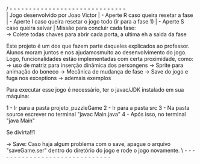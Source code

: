 
/ - - -   - - -   - - -   - - -   - - -   - - -   - - -   - - -     - - -     - - -  
| Jogo desenvolvido por Joao Victor 
| - Aperte R caso queira resetar a fase
| - Aperte I caso queira resetar o jogo todo (ir para a fase 1) 
| - Aperte S caso queira salvar 
|  Missão para concluir cada fase:   
    -> Colete todas chaves para abrir cada porta, a ultima eh a saida da fase 

Este projeto é um dos que fazem parte daqueles explicados ao professor.
Alunos moram juntos e nos ajudamosmuito ao desenvolvimento do jogo. 
Logo, funcionalidades estão implementadas com certa proximidade, como:
    -> uso de matriz para inserção dinâmica dos persongens
    -> Sprite para animação do boneco
    -> Mecânica de mudança de fase
    -> Save do jogo e fuga nos exceptions
    -> ademais exemplos

Para executar esse jogo é necessário, ter o javac/JDK instalado em sua máquina:

1 - Ir para a pasta projeto_puzzleGame
2 - Ir para a pasta src
3 - Na pasta source escrever no terminal "javac Main.java"
4 - Após isso, no terminal "java Main"

Se divirta!!1

 -> Save:
	Caso haja algum problema com o save, apague o arquivo "saveGame.ser" 	dentro do diretório do jogo e rode o jogo novamente.
\ - - -   - - -   - - -   - - -   - - -   - - -   - - -   - - -     - - -     - - -   
